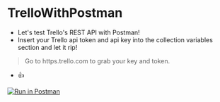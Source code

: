 # TrelloWithPostman
- Let's test Trello's REST API with Postman!
- Insert your Trello api token and api key into the collection variables section and let it rip!
> Go to https.trello.com to grab your key and token. 
-  👍

[![Run in Postman](https://run.pstmn.io/button.svg)](https://app.getpostman.com/run-collection/b4daebdd3ef63d0fb28f)

